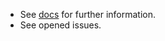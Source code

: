 * See [docs](https://connxr.readthedocs.io/en/latest/contributing.html) for further information.
* See opened issues.
